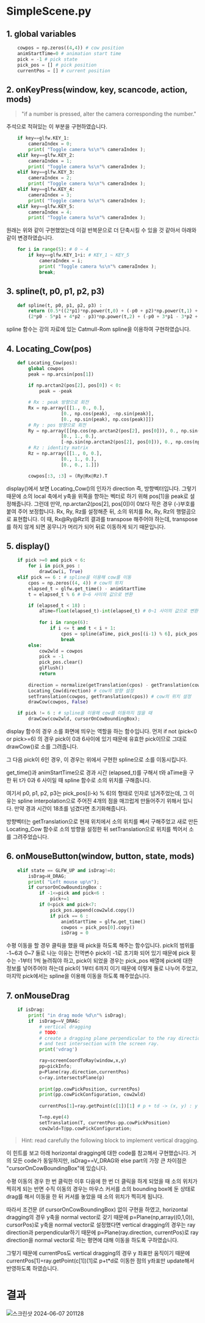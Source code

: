 # SimpleScene.py

## 1. global variables

```python
    cowpos = np.zeros((4,4)) # cow position
    animStartTime=0 # animation start time
    pick = -1 # pick state
    pick_pos = [] # pick position
    currentPos = [] # current position
```


## 2. onKeyPress(window, key, scancode, action, mods)

> "if a number is pressed, alter the camera corresponding the number."


주석으로 적혀있는 이 부분을 구현하였습니다.


```python    
    if key==glfw.KEY_1: 
        cameraIndex = 0;
        print( "Toggle camera %s\n"% cameraIndex );
    elif key==glfw.KEY_2:
        cameraIndex = 1;
        print( "Toggle camera %s\n"% cameraIndex ); 
    elif key==glfw.KEY_3: 
        cameraIndex = 2;
        print( "Toggle camera %s\n"% cameraIndex );
    elif key==glfw.KEY_4: 
        cameraIndex = 3;
        print( "Toggle camera %s\n"% cameraIndex );
    elif key==glfw.KEY_5: 
        cameraIndex = 4;
        print( "Toggle camera %s\n"% cameraIndex );
```

원래는 위와 같이 구현했었는데 이걸 반복문으로 더 단축시킬 수 있을 것 같아서 아래와 같이 변경하였습니다.

```python
    for i in range(5): # 0 ~ 4
        if key==glfw.KEY_1+i: # KEY_1 ~ KEY_5
            cameraIndex = i;
            print( "Toggle camera %s\n"% cameraIndex );
            break;
```

## 3. spline(t, p0, p1, p2, p3)

```python
    def spline(t, p0, p1, p2, p3) :
        return (0.5*((2*p1)*np.power(t,0) + (-p0 + p2)*np.power(t,1) + 
        (2*p0 - 5*p1 + 4*p2 - p3)*np.power(t,2) + (-p0 + 3*p1 - 3*p2 + p3)*np.power(t,3)))
```

spline 함수는 강의 자료에 있는 Catmull-Rom spline을 이용하여 구현하였습니다.

## 4. Locating_Cow(pos)

```python
    def Locating_Cow(pos):
        global cowpos
        peak = np.arcsin(pos[1])
        
        if np.arctan2(pos[2], pos[0]) < 0: 
            peak = -peak

        # Rx : peak 방향으로 회전
        Rx = np.array([[1., 0., 0.],
                    [0., np.cos(peak), -np.sin(peak)],
                    [0., np.sin(peak), np.cos(peak)]])
        # Ry : pos 방향으로 회전
        Ry = np.array([[np.cos(np.arctan2(pos[2], pos[0])), 0., np.sin(np.arctan2(pos[2], pos[0]))],
                    [0., 1., 0.],
                    [-np.sin(np.arctan2(pos[2], pos[0])), 0., np.cos(np.arctan2(pos[2], pos[0]))]])
        # Rz : identity matrix
        Rz = np.array([[1., 0, 0.],
                    [0., 1., 0.],
                    [0., 0., 1.]])

        cowpos[:3, :3] = (Ry@Rx@Rz).T
```

display()에서 보면 Locating_Cow()의 인자가 direction 즉, 방향벡터입니다.
그렇기 때문에 소의 local 축에서 y축을 위쪽을 향하는 벡터로 하기 위해 pos[1]을 peak로 설정해줍니다.
그런데 만약, np.arctan2(pos[2], pos[0])이 0보다 작은 경우 (-)부호를 붙여 주어 보정합니다.
Rx, Ry, Rz를 설정해준 뒤, 소의 위치를 Rx, Ry, Rz의 행렬곱으로 표현합니다.
이 때, Rx@Ry@Rz의 결과를 transpose 해주어야 하는데, transpose를 하지 않게 되면 꽁무니가 머리가 되어 뒤로 이동하게 되기 때문입니다.

## 5. display()

```python
    if pick >=0 and pick < 6:
        for i in pick_pos : 
            drawCow(i, True)
    elif pick == 6 : # spline을 이용해 cow를 이동
        cpos = np.zeros((4, 4)) # cow의 위치
        elapsed_t = glfw.get_time() - animStartTime
        t = elapsed_t % 6 # 0~6 사이의 값으로 변환

        if (elapsed_t < 18) :
            aTime=float(elapsed_t)-int(elapsed_t) # 0~1 사이의 값으로 변환
            
            for i in range(6):
                if i <= t and t < i + 1:
                    cpos = spline(aTime, pick_pos[(i-1) % 6], pick_pos[i % 6], pick_pos[(i+1) % 6], pick_pos[(i+2) % 6])
                    break
        else:
            cow2wld = cowpos
            pick = -1
            pick_pos.clear()
            glFlush()
            return
        
        direction = normalize(getTranslation(cpos) - getTranslation(cowpos))
        Locating_Cow(direction) # cow의 방향 설정
        setTranslation(cowpos, getTranslation(cpos)) # cow의 위치 설정 
        drawCow(cowpos, False)

    if pick != 6 : # spline을 이용해 cow를 이동하지 않을 때
        drawCow(cow2wld, cursorOnCowBoundingBox);
```

display 함수의 경우 소를 화면에 띄우는 역할을 하는 함수입니다.
먼저 if not (pick<0 or pick>=6) 의 경우 pick이 0과 6사이에 있기 때문에 유효한 pick이므로 그대로 drawCow()로 소를 그려줍니다.

그 다음 pick이 6인 경우, 이 경우는 위에서 구현한 spline으로 소를 이동시킵니다.

get_time()과 animStartTime으로 경과 시간 (elapsed_t)를 구해서 t와 aTime을 구한 뒤 t가 0과 6 사이일 때 spline 함수로 소의 위치를 구해줍니다.

여기서 p0, p1, p2, p3는 pick_pos[(i-k) % 6]의 형태로 인자로 넘겨주었는데,
그 이유는 spline interpolation으로 주어진 4개의 점을 매끄럽게 만들어주기 위해서 입니다. 
만약 경과 시간이 18초를 넘겼다면 초기화해줍니다.

방향벡터는 getTranslation으로 현재 위치에서 소의 위치를 빼서 구해주었고
새로 만든 Locating_Cow 함수로 소의 방향을 설정한 뒤 setTranslation으로 위치를 찍어서 소를 그려주었습니다.

## 6. onMouseButton(window, button, state, mods)

```python
    elif state == GLFW_UP and isDrag!=0:
        isDrag=H_DRAG;
        print( "Left mouse up\n");
        if cursorOnCowBoundingBox :
            if -1<=pick and pick<6 :
                pick+=1
            if 0<pick and pick<7:
                pick_pos.append(cow2wld.copy())
                if pick == 6 :
                    animStartTime = glfw.get_time()
                    cowpos = pick_pos[0].copy()
                    isDrag = 0
```

수평 이동을 할 경우 클릭을 했을 때 pick을 하도록 해주는 함수입니다.
pick의 범위를 -1~6과 0~7 둘로 나눈 이유는 전역변수 pick이 -1로 초기화 되어 있기 때문에 pick 횟수는 -1부터 1씩 늘려줘야 하고,
pick이 되었을 경우는 pick_pos 배열에 pick에 대한 정보를 넣어주어야 하는데 pick이 1부터 6까지 이기 때문에 이렇게 둘로 나누어 주었고,
마지막 pick에서는 spline을 이용해 이동을 하도록 해주었습니다.
    
## 7. onMouseDrag

```python
    if isDrag: 
        print( "in drag mode %d\n"% isDrag);
        if  isDrag==V_DRAG:
            # vertical dragging
            # TODO:
            # create a dragging plane perpendicular to the ray direction, 
            # and test intersection with the screen ray.
            print('vdrag')

            ray=screenCoordToRay(window,x,y)
            pp=pickInfo; 
            p=Plane(ray.direction,currentPos)
            c=ray.intersectsPlane(p) 
            
            print(pp.cowPickPosition, currentPos)
            print(pp.cowPickConfiguration, cow2wld)
            
            currentPos[1]=ray.getPoint(c[1])[1] # p + td -> (x, y) : y

            T=np.eye(4) 
            setTranslation(T, currentPos-pp.cowPickPosition)
            cow2wld=T@pp.cowPickConfiguration;
```

> Hint: read carefully the following block to implement vertical dragging.

이 힌트를 보고 아래 horizontal dragging에 대한 code를 참고해서 구현했습니다.
거의 모든 code가 동일하지만, isDrag==V_DRAG와 else part의 가장 큰 차이점은 "cursorOnCowBoundingBox"에 있습니다.

수평 이동의 경우 한 번 클릭한 이후 다음에 한 번 더 클릭을 하게 되었을 때 소의 위치가 찍히게 되는 반면
수직 이동의 경우는 마우스 커서를 소의 bounding box에 둔 상태로 drag를 해서 이동을 한 뒤 커서를 놓았을 때 소의 위치가 찍히게 됩니다.

따라서 조건문 (if cursorOnCowBoundingBox) 없이 구현을 하였고, horizontal dragging의 경우 y축을 normal vector로 갖기 때문에
p=Plane(np,array((0,1,0)), cursorPos)로 y축을 normal vector로 설정했다면 vertical dragging의 경우는 ray direction과 perpendicular하기 때문에
p=Plane(ray.direction, currentPos)로 ray direction을 normal vector로 하는 평면에 대해 이동을 하도록 구하였습니다.

그렇기 때문에 currentPos도 vertical dragging의 경우 y 좌표만 움직이기 때문에
currentPos[1]=ray.getPoint(c[1])[1]로 p+t*d로 이동한 점의 y좌표만 update해서 반영하도록 하였습니다.

# 결과

![스크린샷 2024-06-07 201128](https://github.com/Hyunjoon83/ComputerGraphics/assets/141709404/2aa4ec97-ae3a-4256-a2f9-d8e4e1089e5e)
